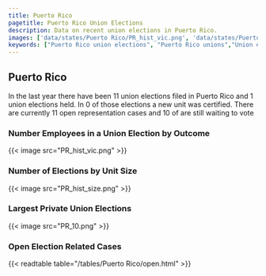```yaml
---
title: Puerto Rico
pagetitle: Puerto Rico Union Elections
description: Data on recent union elections in Puerto Rico.
images: ['data/states/Puerto Rico/PR_hist_vic.png', 'data/states/Puerto Rico/PR_hist_size.png', 'data/states/Puerto Rico/PR_10.png']
keywords: ["Puerto Rico union elections", "Puerto Rico unions","Union elections"]
---
```

##  Puerto Rico

In the last year there have been 11 union elections filed in Puerto Rico and 1 union elections held. In 0 of those elections a new unit was certified. There are currently 11 open representation cases and 10 of are still waiting to vote

### Number Employees in a Union Election by Outcome
{{< image src="PR_hist_vic.png" >}}

### Number of Elections by Unit Size
{{< image src="PR_hist_size.png" >}}

### Largest Private Union Elections
{{< image src="PR_10.png" >}}

### Open Election Related Cases
{{< readtable table="/tables/Puerto Rico/open.html" >}}

